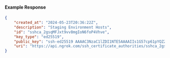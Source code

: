 <!-- Code generated for API Clients. DO NOT EDIT. -->

#### Example Response

```json
{
	"created_at": "2024-05-23T20:36:22Z",
	"description": "Staging Environment Hosts",
	"id": "sshca_2gsqMFJxt9vv8mgIoN6foP4Vhve",
	"key_type": "ed25519",
	"public_key": "ssh-ed25519 AAAAC3NzaC1lZDI1NTE5AAAAIIs1G57cp61pYQZZN+02hiabY0LbCNaf8Ignpi5mLSgM",
	"uri": "https://api.ngrok.com/ssh_certificate_authorities/sshca_2gsqMFJxt9vv8mgIoN6foP4Vhve"
}
```
